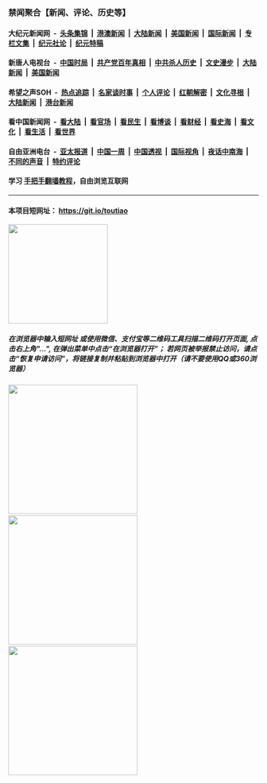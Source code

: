 ### 禁闻聚合【新闻、评论、历史等】

#### 大纪元新闻网 &nbsp;-&nbsp; [头条集锦](indexes/E头条集锦.md?t=03011331) &nbsp;|&nbsp; [港澳新闻](indexes/E港澳新闻.md?t=03011331)  &nbsp;|&nbsp; [大陆新闻](indexes/E大陆新闻.md?t=03011331) &nbsp;|&nbsp; [美国新闻](indexes/E美国新闻.md?t=03011331) &nbsp;|&nbsp; [国际新闻](indexes/E国际新闻.md?t=03011331) &nbsp;|&nbsp; [专栏文集](indexes/E专栏文集.md?t=03011331) &nbsp;|&nbsp; [纪元社论](indexes/E纪元社论.md?t=03011331) &nbsp;|&nbsp; [纪元特稿](indexes/E纪元特稿.md?t=03011331) 

#### 新唐人电视台 &nbsp;-&nbsp; [中国时局](indexes/N中国时局.md?t=03011331) &nbsp;|&nbsp; [共产党百年真相](indexes/N共产党百年真相.md?t=03011331) &nbsp;|&nbsp; [中共杀人历史](indexes/N中共杀人历史.md?t=03011331) &nbsp;|&nbsp; [文史漫步](indexes/N文史漫步.md?t=03011331) &nbsp;|&nbsp; [大陆新闻](indexes/N大陆新闻.md?t=03011331) &nbsp;|&nbsp; [美国新闻](indexes/N美国新闻.md?t=03011331)

#### 希望之声SOH &nbsp;-&nbsp; [热点追踪](indexes/H热点追踪.md?t=03011331) &nbsp;|&nbsp; [名家谈时事](indexes/H名家谈时事.md?t=03011331) &nbsp;|&nbsp; [个人评论](indexes/H个人评论.md?t=03011331)  &nbsp;|&nbsp; [红朝解密](indexes/H红朝解密.md?t=03011331) &nbsp;|&nbsp; [文化寻根](indexes/H文化寻根.md?t=03011331) &nbsp;|&nbsp; [大陆新闻](indexes/H大陆新闻.md?t=03011331) &nbsp;|&nbsp; [港台新闻](indexes/H港台新闻.md?t=03011331)

#### 看中国新闻网 &nbsp;-&nbsp; [看大陆](indexes/S看大陆.md?t=03011331) &nbsp;|&nbsp; [看官场](indexes/S看官场.md?t=03011331) &nbsp;|&nbsp; [看民生](indexes/S看民生.md?t=03011331)  &nbsp;|&nbsp; [看博谈](indexes/S看博谈.md?t=03011331) &nbsp;|&nbsp; [看财经](indexes/S看财经.md?t=03011331) &nbsp;|&nbsp; [看史海](indexes/S看史海.md?t=03011331) &nbsp;|&nbsp; [看文化](indexes/S看文化.md?t=03011331) &nbsp;|&nbsp; [看生活](indexes/S看生活.md?t=03011331) &nbsp;|&nbsp; [看世界](indexes/S看世界.md?t=03011331)

#### 自由亚洲电台 &nbsp;-&nbsp; [亚太报道](indexes/R亚太报道.md?t=03011331) &nbsp;|&nbsp; [中国一周](indexes/R中国一周.md?t=03011331) &nbsp;|&nbsp; [中国透视](indexes/R中国透视.md?t=03011331)  &nbsp;|&nbsp; [国际视角](indexes/R国际视角.md?t=03011331) &nbsp;|&nbsp; [夜话中南海](indexes/R夜话中南海.md?t=03011331) &nbsp;|&nbsp; [不同的声音](indexes/R不同的声音.md?t=03011331) &nbsp;|&nbsp; [特约评论](indexes/R特约评论.md?t=03011331)

#### 学习 [手把手翻墙教程](https://github.com/gfw-breaker/guides/wiki)，自由浏览互联网

----

#### 本项目短网址： https://git.io/toutiao
<img src="https://raw.githubusercontent.com/gfw-breaker/banned-news/master/scripts/img/qr.png" width="200px"/>  

##### 在浏览器中输入短网址 或使用微信、支付宝等二维码工具扫描二维码打开页面, 点击右上角"...", 在弹出菜单中点击“在浏览器打开”； 若网页被举报禁止访问，请点击“恢复申请访问”，将链接复制并粘贴到浏览器中打开（请不要使用QQ或360浏览器）

<img src="https://raw.githubusercontent.com/gfw-breaker/banned-news/master/scripts/img/1.png" width="260px"/> &nbsp; <img src="https://raw.githubusercontent.com/gfw-breaker/banned-news/master/scripts/img/2.png" width="260px"/> &nbsp; <img src="https://raw.githubusercontent.com/gfw-breaker/banned-news/master/scripts/img/3.png" width="260px"/>
